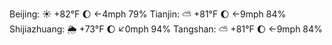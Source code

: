 Beijing: ☀️ +82°F 🌔 ←4mph 79%
Tianjin: ⛅️  +81°F 🌔 ←9mph 84%
Shijiazhuang: 🌦 +73°F 🌔 ↙0mph 94%
Tangshan: ⛅️  +81°F 🌔 ←9mph 84%
